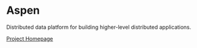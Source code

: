 # Aspen
Distributed data platform for building higher-level distributed applications.

[Project Homepage](https://aspen-ddp.org)